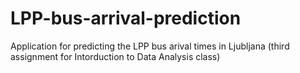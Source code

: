 # LPP-bus-arrival-prediction
Application for predicting the LPP bus arival times in Ljubljana (third assignment for Intorduction to Data Analysis class)
